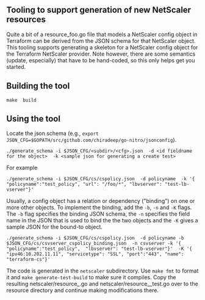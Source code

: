## Tooling to support generation of new NetScaler resources
Quite a bit of a resource_foo.go file that models a NetScaler config object in Terraform can be derived from the JSON schema for that NetScaler object. This tooling supports generating a skeleton for a NetScaler config object for the Terraform NetScaler provider. Note
however, there are some semantics (update, especially) that have to be hand-coded, so this only helps get you started.

## Building the tool
```
make  build
```

## Using the tool
Locate the json schema (e.g., `export JSON_CFG=$GOPATH/src/github.com/chiradeep/go-nitro/jsonconfig`). 

```
./generate_schema -i $JSON_CFG/<subdir>/<cfg>.json  -d <id fieldname for the object>  -k <sample json for generating a create test>  
```

For example

```
./generate_schema -i $JSON_CFG/cs/cspolicy.json  -d policyname  -k '{ "policyname":"test_policy", "url": "/foo/*", "lbvserver": "test-lb-vserver"}'
```

Usually, a config object has a relation or dependency ("binding") on one or more other objects. To implement the binding, add the `-b`, `-n` and `-K` flags. The `-b` flag specifies the binding JSON schema, the `-n` specifies the field name in the JSON that is used to bind the the two objects and the `-K` gives a sample JSON for the bound-to object.

```
./generate_schema -i $JSON_CFG/cs/cspolicy.json  -d policyname -b $JSON_CFG/cs/csvserver_cspolicy_binding.json  -n csvserver -k '{ "policyname":"test_policy",  "lbvserver": "test-lb-vserver"}'  -K '{ "ipv46:10.202.11.11", "servicetype": "SSL", "port":"443", "name": "terraform-cs"}'
```

The code is generated in the `netscaler` subdirectory. Use `make fmt` to format it and `make generate-test-build` to make sure it compiles.
Copy the resulting netscaler/resource_<cfg>.go and netscaler/resource_<cfg>_test.go over to the resource directory and continue making modifications there.
